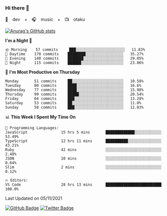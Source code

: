 ### Hi there 👋

🚀　dev　+　🎧　music　+　📺　otaku


[![Anurag's GitHub stats](https://github-readme-stats.vercel.app/api?username=koheitasaka&count_private=true&show_icons=true&theme=monokai)](https://github.com/koheitasaka/github-readme-stats)

<!--START_SECTION:waka-->
**I'm a Night 🦉** 

```text
🌞 Morning    57 commits     ███░░░░░░░░░░░░░░░░░░░░░░   11.83% 
🌆 Daytime    170 commits    ████████░░░░░░░░░░░░░░░░░   35.27% 
🌃 Evening    140 commits    ███████░░░░░░░░░░░░░░░░░░   29.05% 
🌙 Night      115 commits    ██████░░░░░░░░░░░░░░░░░░░   23.86%

```
📅 **I'm Most Productive on Thursday** 

```text
Monday       51 commits     ██░░░░░░░░░░░░░░░░░░░░░░░   10.58% 
Tuesday      80 commits     ████░░░░░░░░░░░░░░░░░░░░░   16.6% 
Wednesday    77 commits     ████░░░░░░░░░░░░░░░░░░░░░   15.98% 
Thursday     99 commits     █████░░░░░░░░░░░░░░░░░░░░   20.54% 
Friday       64 commits     ███░░░░░░░░░░░░░░░░░░░░░░   13.28% 
Saturday     53 commits     ██░░░░░░░░░░░░░░░░░░░░░░░   11.0% 
Sunday       58 commits     ███░░░░░░░░░░░░░░░░░░░░░░   12.03%

```


📊 **This Week I Spent My Time On** 

```text
💬 Programming Languages: 
JavaScript               15 hrs 5 mins       █████████████░░░░░░░░░░░░   53.49% 
TypeScript               12 hrs 11 mins      ██████████░░░░░░░░░░░░░░░   43.21% 
Ruby                     42 mins             ░░░░░░░░░░░░░░░░░░░░░░░░░   2.48% 
JSON                     10 mins             ░░░░░░░░░░░░░░░░░░░░░░░░░   0.64% 
Slim                     2 mins              ░░░░░░░░░░░░░░░░░░░░░░░░░   0.12%

🔥 Editors: 
VS Code                  28 hrs 13 mins      █████████████████████████   100.0%

```


 Last Updated on 05/11/2021
<!--END_SECTION:waka-->

[![GitHub Badge](https://img.shields.io/badge/GitHub-100000?style=for-the-badge&logo=github&logoColor=white)](https://github.com/koheitasaka)
[![Twitter Badge](https://img.shields.io/badge/Twitter-1DA1F2?style=for-the-badge&logo=twitter&logoColor=white)](https://twitter.com/sleep_asleep_)
